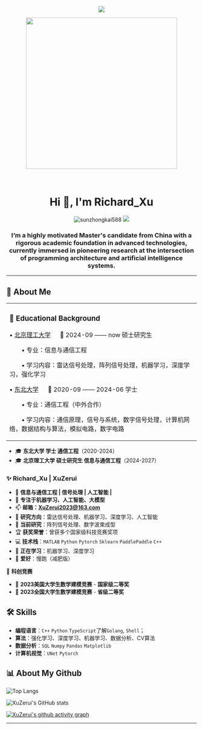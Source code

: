 <div align="center">

  <!-- dynamic typing effect 动态打字效果 -->
  <div>
    <a href="https://blog.sunguoqi.com/">
      <img src="https://readme-typing-svg.demolab.com?font=Fira+Code&pause=1000&width=435&lines=console.log(%22Hello%2C%20World%22);Richard 祝您今天愉快!&center=true&size=27" />
    </a>
  </div>

  <!-- knock code pictures 敲代码的图片 -->
  <!-- 敲代码图片 -->
  <a href="https://sm.ms/image/n2wPkGMSgY7eKE3" target="_blank"><img src="https://s2.loli.net/2024/05/16/n2wPkGMSgY7eKE3.png" width="400" ></a>

  <!-- for beauty 留个空行好看点 -->
  <div>&nbsp;</div>
</div>

<h1 align="center"> Hi 👋, I'm Richard_Xu </h1>

<p align="center">
<a><img src="https://komarev.com/ghpvc/?username=ZJhorseloudly&label=Profile%20views&color=0e75b6&style=flat" alt="sunzhongkai588" /> </a>
<a href="https://github.com/XuZerui2023"><img src="https://img.shields.io/badge/GitHub-XuZerui2023-blue?logo=github" /></a>
<h3 align="center">I‘m a highly motivated Master's candidate from China with a rigorous academic foundation in advanced technologies, currently immersed in pioneering research at the intersection of programming architecture and artificial intelligence systems.</h3>


---

## 👋 **About Me**

<table>
  
<tr><td>

### 🏫 Educational Background

• [北京理工大学](https://www.bit.edu.cn/) &emsp; 📌 2024-09 —— now 硕士研究生

  <p>&emsp;&emsp;• 专业：信息与通信工程</p>
  
  <p>&emsp;&emsp;• 学习内容：雷达信号处理，阵列信号处理，机器学习，深度学习，强化学习</p>


• [东北大学](https://www.neu.edu.cn/) &emsp;  📌 2020-09 —— 2024-06 学士

  <p>&emsp;&emsp;• 专业：通信工程（中外合作）</p>
  
  <p>&emsp;&emsp;• 学习内容：通信原理，信号与系统，数字信号处理，计算机网络，数据结构与算法，模拟电路，数字电路</p>


</td></tr>

</table>



- 🎓 **东北大学 学士 通信工程**（2020-2024）
- 🎓 **北京理工大学 硕士研究生 信息与通信工程**（2024-2027）

### **✨ Richard_Xu | XuZerui**
- 🚀 **信息与通信工程 | 信号处理 | 人工智能 |**  
- 🎯 **专注于机器学习、人工智能、大模型**  
- 📫 **邮箱：XuZerui2023@163.com**
- 🤖 **研究方向**：雷达信号处理、机器学习、深度学习、人工智能
- 🔬 **当前研究**：阵列信号处理、数字波束成型
- 🏆 **获奖荣誉**：曾获多个国家级科技竞赛奖项
- 💻 **技术栈**：`MATLAB` `Python` `Pytorch` `Sklearn` `PaddlePaddle` `C++`
- 🌱 **正在学习**：机器学习、深度学习
- 📘 **爱好**：慢跑（减肥版）

<!--
## 💻 **Projects & Research**
### **🔹 基于百度飞桨的智慧医疗数据解析平台： 2023.3-2023.9**
- 📌 **中国软件杯-百度智慧赛道**
- 🏆 **模型|前端开发|国家级三等奖|大创国家级立项**
- 📡 **目标**：基于百度飞桨，构建关于医疗图像的在线图像器官分割与解析平台
- 🚀 **技术**：`PaddlePaddle` `医学图像分析` `在线解析平台`

### **🔹 经历 目标计数-AI细胞课题： 2023.9 -2022.9**
- 📌 **XXX校企合作项目**
- 🏢 **上海XXX生物科技公司**
- 🎮 **目标**：AI 细胞显微视觉分析的系统以达到细胞培养数字化、智能化创新，实现细 胞培养环节的智能化、无人化作业的目的
- 🔧 **技术**：`Pytorch` `Unet` `MaskRCNN` 

### **🔹 基于AIGC驱动的小样本分类： 2023.9 -2023.12**
- 📌 **全球校园人工智能算法精英大赛**
- 🏆 **模型开发|国家二等奖**
- 🎮 **目标**：在`5-way 5-shot`和`5-way 1-shot`的小样本任务场景分别建立一个高效的漫画人脸识别模型
- 🔧 **技术**：`Pytorch` `libfewshot` `小样本学习`

### **🔹 数据建模竞赛**
- 🏆 **高教社数学建模竞赛：算法开发|二等奖|省一**
- 🏆 **第十二届APMCM亚太数学建模竞赛：二等奖**
- 🚀 **亚太任务：2022**：提出了一种基于决策树的回归模型，时间序列预测，灰色预测的安全模型
- 🚀 **国赛：2022**：相关性分析、主成分分析（PCA），Kmeans 聚类分析，灰色关联分析的综合评价模型
- 🚀 **国赛：2023**：使用几何算法检验与转换、建立了光学效率系统模型，蒙特卡洛光线追踪法，遗传算法优化的光学效率分析模型
---

## 🏆 **Competitions & Awards**
🏅 **国家级竞赛**
- 🏆 **中国软件杯**
  - **百度智慧赛道北部赛** - **一等奖** 🥇（负责人）
  - **百度智慧赛道决赛** - **全国三等奖** 🥉（负责人）

- 🏆 **全球校园人工智能算法精英大赛**
  - **基于AIGC驱动的小样本分类** - **全国二等奖** 🥈（负责人）
-->

🏅 **科创竞赛**
- 🥇 **2023美国大学生数学建模竞赛** - **国家级二等奖**
- 🥈 **2023全国大学生数学建模竞赛** - **省级二等奖**


## 🛠 **Skills**
- **编程语言**：`C++` `Python` `TypeScript`了解`Golang`, `Shell`；
- **算法**：强化学习、深度学习、机器学习、数据分析、CV算法
- **数据分析**：`SQL` `Numpy` `Pandas` `Matplotlib`
- **计算机视觉**：`UNet` `Pytorch`
<!-- 
- **软件开发**：`Docker` `Flask`，`vue3`；熟悉`Diango`，`Fastapi`等常用框架
-->

## 📊 **About My Github**

![Top Langs](https://github-readme-stats-sigma-five.vercel.app/api/top-langs/?username=XuZerui2023&layout=compact&theme=radical)

![XuZerui's GitHub stats](https://github-readme-stats-sigma-five.vercel.app/api?username=XuZerui2023&show_icons=true&theme=radical)

[![XuZerui's github activity graph](https://github-readme-activity-graph.vercel.app/graph?username=XuZerui2023&theme=vue)](https://github.com/ashutosh00710/github-readme-activity-graph)

---

<!-- 
## 🌍 **Connect with Me**
[![GitHub](https://img.shields.io/badge/GitHub-%2312100E.svg?style=for-the-badge&logo=github&logoColor=white)](https://github.com/jiangtao-zha)
[![Email](https://img.shields.io/badge/Email-D14836?style=for-the-badge&logo=gmail&logoColor=white)](mailto:jiangtaozha@163.com)
 -->
